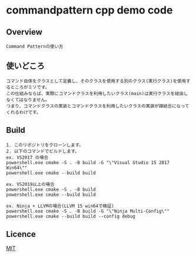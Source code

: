# commandpattern cpp demo code

## Overview

    Command Patternの使い方

## 使いどころ

    コマンド自体をクラスとして定義し、そのクラスを使用する別のクラス(実行クラス)を使用するところがミソです。  
    この仕組みならば、実際にコマンドクラスを利用したいクラス(main)は実行クラスを経由しなくてはなりません。  
    つまり、コマンドクラスの実装とコマンドクラスを利用したいクラスの実装が疎結合になってくれるわけです。  

## Build

    1. このリポジトリをクローンします。  
    2. 以下のコマンドでビルドします。  
    ex. VS2017 の場合  
    powershell.exe cmake -S . -B build -G "\"Visual Studio 15 2017 Win64\""  
    powershell.exe cmake --build build  

    ex. VS2019以上の場合  
    powershell.exe cmake -S . -B build  
    powershell.exe cmake --build build  

    ex. Ninja + LLVMの場合(LLVM 15 win64で検証)  
    powershell.exe cmake -S . -B build -G "\"Ninja Multi-Config\""  
    powershell.exe cmake --build build --config debug

## Licence

[MIT](https://github.com/IwachanOrigin/commandpattern_cpp/blob/master/LICENSE)

